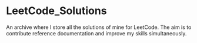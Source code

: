 # LeetCode_Solutions
An archive where I store all the solutions of mine for LeetCode. The aim is to contribute reference documentation and improve my skills simultaneously.
